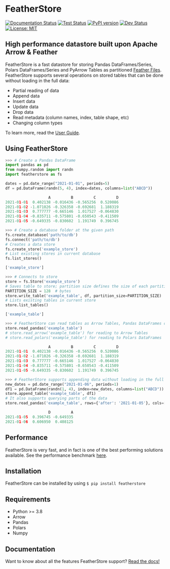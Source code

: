
# FeatherStore

[![Documentation Status](https://readthedocs.org/projects/featherstore/badge/?version=latest)](https://featherstore.readthedocs.io/en/latest/index.html)
[![Test Status](https://img.shields.io/github/workflow/status/hakonmh/featherstore/Test%20Python%20package)](https://github.com/hakonmh/featherstore/actions)
[![PyPI version](https://img.shields.io/pypi/v/FeatherStore?color=blue)](https://pypi.org/project/FeatherStore/)
[![Dev Status](https://img.shields.io/pypi/status/featherstore?color=important)](https://pypi.org/project/FeatherStore/)
[![License: MIT](https://img.shields.io/badge/License-MIT-yellow.svg)](https://github.com/hakonmh/featherstore/blob/master/LICENSE)

## High performance datastore built upon Apache Arrow & Feather

FeatherStore is a fast datastore for storing Pandas DataFrames/Series, Polars DataFrames/Series
and PyArrow Tables as partitioned [Feather Files](https://arrow.apache.org/docs/python/feather.html).
FeatherStore supports several operations on stored tables that can be done without loading
in the full data:

* Partial reading of data
* Append data
* Insert data
* Update data
* Drop data
* Read metadata (column names, index, table shape, etc)
* Changing column types

To learn more, read the [User Guide](https://featherstore.readthedocs.io/en/stable/Quickstart.html).

## Using FeatherStore

```python
>>> # Create a Pandas DataFrame
import pandas as pd
from numpy.random import randn
import featherstore as fs

dates = pd.date_range("2021-01-01", periods=5)
df = pd.DataFrame(randn(5, 4), index=dates, columns=list("ABCD"))

                   A         B         C         D
2021-01-01  0.402138 -0.016436 -0.565256  0.520086
2021-01-02 -1.071026 -0.326358 -0.692681  1.188319
2021-01-03  0.777777 -0.665146  1.017527 -0.064830
2021-01-04 -0.835711 -0.575801 -0.650543 -0.411509
2021-01-05 -0.649335 -0.830602  1.191749  0.396745

>>> # Create a database folder at the given path
fs.create_database('path/to/db')
fs.connect('path/to/db')
# Creates a data store
fs.create_store('example_store')
# List existing stores in current database
fs.list_stores()

['example_store']

>>> # Connects to store
store = fs.Store('example_store')
# Saves table to store; partition size defines the size of each partition in bytes
PARTITION_SIZE = 128  # bytes
store.write_table('example_table', df, partition_size=PARTITION_SIZE)
# Lists existing tables in current store
store.list_tables()

['example_table']

>>> # FeatherStore can read tables as Arrow Tables, Pandas DataFrames or Polars DataFrames
store.read_pandas('example_table')
# store.read_arrow('example_table') for reading to Arrow Tables
# store.read_polars('example_table') for reading to Polars DataFrames

                   A         B         C         D
2021-01-01  0.402138 -0.016436 -0.565256  0.520086
2021-01-02 -1.071026 -0.326358 -0.692681  1.188319
2021-01-03  0.777777 -0.665146  1.017527 -0.064830
2021-01-04 -0.835711 -0.575801 -0.650543 -0.411509
2021-01-05 -0.649335 -0.830602  1.191749  0.396745

>>> # FeatherStore supports appending data without loading in the full table
new_dates = pd.date_range("2021-01-06", periods=1)
df1 = pd.DataFrame(randn(1, 4), index=new_dates, columns=list("ABCD"))
store.append_table('example_table', df1)
# It also supports querying parts of the data
store.read_pandas('example_table', rows={'after': '2021-01-05'}, cols=['D', 'A'])

                   D         A
2021-01-05  0.396745 -0.649335
2021-01-06  0.606950  0.408125

```

## Performance

FeatherStore is very fast, and in fact is one of the best performing solutions available.
See the performance benchmark [here](https://featherstore.readthedocs.io/en/stable/Benchmarks.html).

## Installation

FeatherStore can be installed by using `$ pip install featherstore`

## Requirements

* Python >= 3.8
* Arrow
* Pandas
* Polars
* Numpy

## Documentation

Want to know about all the features FeatherStore support? [Read the docs!](https://featherstore.readthedocs.io/en/stable/index.html)
